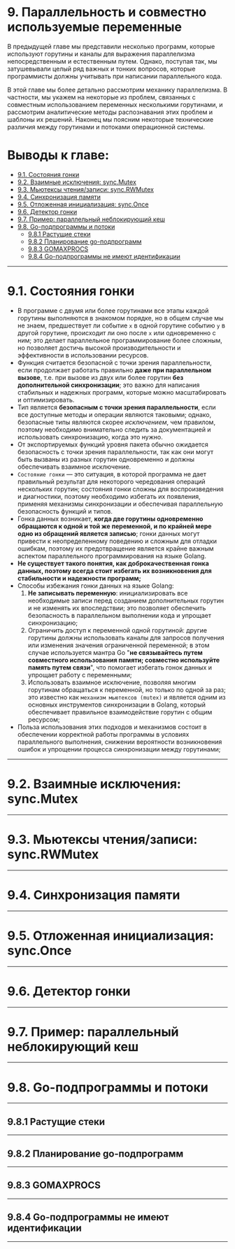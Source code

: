# 9. Параллельность и совместно используемые переменные

В предыдущей главе мы представили несколько программ, которые используют горутины и каналы для выражения
параллелизма непосредственным и естественным путем. Однако, поступая так, мы затушевывали целый ряд важных и тонких
вопросов, которые программисты должны учитывать при написании параллельного кода.

В этой главе мы более детально рассмотрим механику параллелизма. В частности, мы укажем на некоторые из проблем,
связанных с совместным использованием переменных несколькими горутинами, и рассмотрим аналитические методы
распознавания этих проблем и шаблоны их решений. Наконец мы поясним некоторые технические различия между
горутинами и потоками операционной системы.

# Выводы к главе:

<!-- TOC -->

* [9.1. Состояния гонки](#91-состояния-гонки)
* [9.2. Взаимные исключения: sync.Mutex](#92-взаимные-исключения-syncmutex)
* [9.3. Мьютексы чтения/записи: sync.RWMutex](#93-мьютексы-чтениязаписи-syncrwmutex)
* [9.4. Синхронизация памяти](#94-синхронизация-памяти)
* [9.5. Отложенная инициализация: sync.Once](#95-отложенная-инициализация-synconce)
* [9.6. Детектор гонки](#96-детектор-гонки)
* [9.7. Пример: параллельный неблокирующий кеш](#97-пример-параллельный-неблокирующий-кеш)
* [9.8. Go-подпрограммы и потоки](#98-go-подпрограммы-и-потоки)
	* [9.8.1 Растущие стеки](#981-растущие-стеки)
	* [9.8.2 Планирование go-подпрограмм](#982-планирование-go-подпрограмм)
	* [9.8.3 GOMAXPROCS](#983-gomaxprocs)
	* [9.8.4 Go-подпрограммы не имеют идентификации](#984-go-подпрограммы-не-имеют-идентификации)

<!-- TOC -->
____

# 9.1. Состояния гонки
* В программе с двумя или более горутинами все этапы каждой горутины выполняются в знакомом порядке, но в общем случае
  мы не знаем, предшествует ли событие `x` в одной горутине событию `y` в другой горутине, происходит ли оно после `х`
  или одновременно с ним; это делает параллельное программирование более сложным, но позволяет достичь высокой
  производительности и эффективности в использовании ресурсов.
* Функция считается безопасной с точки зрения параллельности, если продолжает работать правильно **даже при параллельном
  вызове**, т.е. при вызове из двух или более горутин **без дополнительной синхронизации**; это важно для написания
  стабильных и надежных программ, которые можно масштабировать и оптимизировать.
* Тип является **безопасным с точки зрения параллельности**, если все доступные методы и операции являются таковыми;
  однако, безопасные типы являются скорее _исключением_, чем правилом, поэтому необходимо внимательно следить за
  документацией и использовать синхронизацию, когда это нужно.
* От экспортируемых функций уровня пакета обычно ожидается безопасность с точки зрения параллельности, так как они могут
  быть вызваны из разных горутин одновременно и должны обеспечивать взаимное исключение.
* `Состояние гонки` — это ситуация, в которой программа не дает правильный результат для некоторого чередования операций
  нескольких горутин; состояния гонки сложны для воспроизведения и диагностики, поэтому необходимо избегать их
  появления, применяя механизмы синхронизации и обеспечивая параллельную безопасность функций и типов.
* Гонка данных возникает, **когда две горутины одновременно обращаются к одной и той же переменной, и по крайней мере
  одно из обращений является записью**; гонки данных могут привести к неопределенному поведению и сложным для отладки
  ошибкам, поэтому их предотвращение является крайне важным аспектом параллельного программирования на языке Golang.
* **Не существует такого понятия, как доброкачественная гонка данных, поэтому всегда стоит избегать их возникновения для
  стабильности и надежности программ;**
* Способы избежания гонки данных на языке Golang:
	1. **Не записывать переменную**: инициализировать все необходимые записи перед созданием дополнительных горутин и не
	   изменять их впоследствии; это позволяет обеспечить безопасность в параллельном выполнении кода и упрощает
	   синхронизацию;
	2. Ограничить доступ к переменной одной горутиной: другие горутины должны использовать каналы для запросов получения
	   или изменения значения ограниченной переменной; в этом случае используется мантра Go "**не связывайтесь путем
	   совместного использования памяти; совместно используйте память путем связи**", что помогает избегать гонок данных
	   и упрощает работу с переменными;
	3. Использовать взаимное исключение, позволяя многим горутинам обращаться к переменной, но только по одной за раз;
	   это известно как `механизм мьютексов (mutex)` и является одним из основных инструментов синхронизации в Golang,
	   который обеспечивает правильное взаимодействие горутин с общим ресурсом;
* Польза использования этих подходов и механизмов состоит в обеспечении корректной работы программы в условиях
  параллельного выполнения, снижении вероятности возникновения ошибок и упрощении процесса синхронизации между
  горутинами;
____

# 9.2. Взаимные исключения: sync.Mutex

____

# 9.3. Мьютексы чтения/записи: sync.RWMutex

____

# 9.4. Синхронизация памяти

____

# 9.5. Отложенная инициализация: sync.Once

____

# 9.6. Детектор гонки

____

# 9.7. Пример: параллельный неблокирующий кеш

____

# 9.8. Go-подпрограммы и потоки

____

## 9.8.1 Растущие стеки

____

## 9.8.2 Планирование go-подпрограмм

____

## 9.8.3 GOMAXPROCS

____

## 9.8.4 Go-подпрограммы не имеют идентификации

____